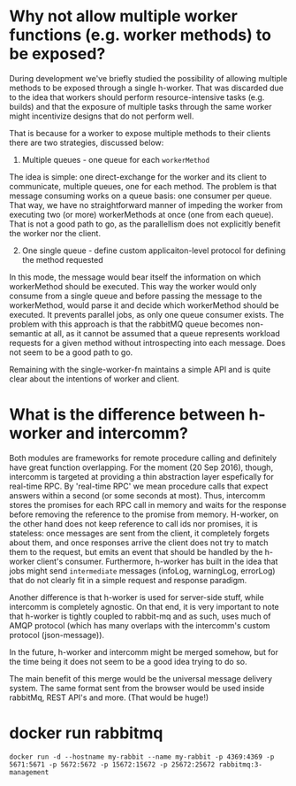 # Why not allow multiple worker functions (e.g. worker methods) to be exposed?

During development we've briefly studied the possibility of allowing multiple
methods to be exposed through a single h-worker. That was discarded due to the
idea that workers should perform resource-intensive tasks (e.g. builds) and
that the exposure of multiple tasks through the same worker might incentivize
designs that do not perform well.

That is because for a worker to expose multiple methods to their clients there
are two strategies, discussed below:

1. Multiple queues - one queue for each `workerMethod`

The idea is simple: one direct-exchange for the worker and its client to communicate, 
multiple queues, one for each method. The problem is that message consuming works on a
queue basis: one consumer per queue. That way, we have no straightforward manner of 
impeding the worker from executing two (or more) workerMethods at once
(one from each queue). That is not a good path to go, as the parallellism does not 
explicitly benefit the worker nor the client.

2. One single queue - define custom applicaiton-level protocol for defining the method requested

In this mode, the message would bear itself the information on which workerMethod should
be executed. This way the worker would only consume from a single queue and before
passing the message to the workerMethod, would parse it and decide which workerMethod
should be executed. It prevents parallel jobs, as only one queue consumer exists.
The problem with this approach is that the rabbitMQ queue becomes non-semantic at all,
as it cannot be assumed that a queue represents workload requests for a given method
without introspecting into each message. Does not seem to be a good path to go.

Remaining with the single-worker-fn maintains a simple API and is quite clear about
the intentions of worker and client.

# What is the difference between h-worker and intercomm?

Both modules are frameworks for remote procedure calling and definitely have great
function overlapping. For the moment (20 Sep 2016), though, intercomm is targeted
at providing a thin abstraction layer espefically for real-time RPC. By 'real-time RPC'
we mean procedure calls that expect answers within a second (or some seconds at most).
Thus, intercomm stores the promises for each RPC call in memory and waits for the
response before removing the reference to the promise from memory. H-worker, on the
other hand does not keep reference to call ids nor promises, it is stateless: once
messages are sent from the client, it completely forgets about them, and once responses
arrive the client does not try to match them to the request, but emits an event that
should be handled by the h-worker client's consumer. Furthermore, h-worker has built in
the idea that jobs might send `intermediate` messages (infoLog, warningLog, errorLog) that do not clearly fit in a simple request and response paradigm.

Another difference is that h-worker is used for server-side stuff, while intercomm is
completely agnostic. On that end, it is very important to note that h-worker is tightly
coupled to rabbit-mq and as such, uses much of AMQP protocol (which has many overlaps
with the intercomm's custom protocol (json-message)).

In the future, h-worker and intercomm might be merged somehow, but for the time being
it does not seem to be a good idea trying to do so.

The main benefit of this merge would be the universal message delivery system. The
same format sent from the browser would be used inside rabbitMq, REST API's and more.
(That would be huge!)

# docker run rabbitmq
`docker run -d --hostname my-rabbit --name my-rabbit -p 4369:4369 -p 5671:5671 -p 5672:5672 -p 15672:15672 -p 25672:25672 rabbitmq:3-management`

